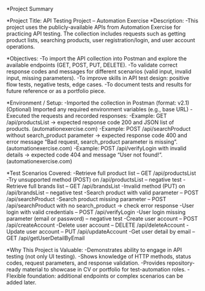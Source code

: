 *Project Summary

*Project Title: API Testing Project – Automation Exercise
*Description:
-This project uses the publicly-available APIs from Automation Exercise for practicing API testing. The collection includes requests such as getting product lists, searching products, user registration/login, and user account operations.

*Objectives:
-To import the API collection into Postman and explore the available endpoints (GET, POST, PUT, DELETE).
-To validate correct response codes and messages for different scenarios (valid input, invalid input, missing parameters).
-To improve skills in API test design: positive flow tests, negative tests, edge cases.
-To document tests and results for future reference or as a portfolio piece.

*Environment / Setup:
-Imported the collection in Postman (format: v2.1)
(Optional) Imported any required environment variables (e.g., base URL)
-Executed the requests and recorded responses:
-Example: GET /api/productsList → expected response code 200 and JSON list of products. (automationexercise.com)
-Example: POST /api/searchProduct without search_product parameter → expected response code 400 and error message “Bad request, search_product parameter is missing”. (automationexercise.com)
-Example: POST /api/verifyLogin with invalid details → expected code 404 and message “User not found!”. (automationexercise.com)

*Test Scenarios Covered:
-Retrieve full product list – GET /api/productsList
-Try unsupported method (POST) on /api/productsList – negative test
-Retrieve full brands list – GET /api/brandsList
-Invalid method (PUT) on /api/brandsList – negative test
-Search product with valid parameter – POST /api/searchProduct
-Search product missing parameter – POST /api/searchProduct with no search_product → check error response
-User login with valid credentials – POST /api/verifyLogin
-User login missing parameter (email or password) – negative test
-Create user account – POST /api/createAccount
-Delete user account – DELETE /api/deleteAccount
-Update user account – PUT /api/updateAccount
-Get user detail by email – GET /api/getUserDetailByEmail

*Why This Project is Valuable:
-Demonstrates ability to engage in API testing (not only UI testing).
-Shows knowledge of HTTP methods, status codes, request parameters, and response validation.
-Provides repository-ready material to showcase in CV or portfolio for test-automation roles.
-Flexible foundation: additional endpoints or complex scenarios can be added later.
